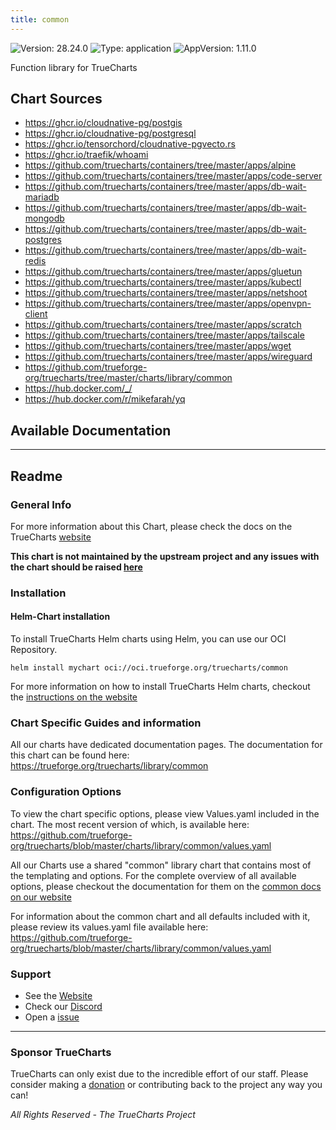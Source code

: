```yaml
---
title: common
---
```


![Version: 28.24.0](https://img.shields.io/badge/Version-28.24.0-informational?style=flat-square) ![Type: application](https://img.shields.io/badge/Type-application-informational?style=flat-square) ![AppVersion: 1.11.0](https://img.shields.io/badge/AppVersion-1.11.0-informational?style=flat-square)

Function library for TrueCharts

## Chart Sources

- https://ghcr.io/cloudnative-pg/postgis
- https://ghcr.io/cloudnative-pg/postgresql
- https://ghcr.io/tensorchord/cloudnative-pgvecto.rs
- https://ghcr.io/traefik/whoami
- https://github.com/truecharts/containers/tree/master/apps/alpine
- https://github.com/truecharts/containers/tree/master/apps/code-server
- https://github.com/truecharts/containers/tree/master/apps/db-wait-mariadb
- https://github.com/truecharts/containers/tree/master/apps/db-wait-mongodb
- https://github.com/truecharts/containers/tree/master/apps/db-wait-postgres
- https://github.com/truecharts/containers/tree/master/apps/db-wait-redis
- https://github.com/truecharts/containers/tree/master/apps/gluetun
- https://github.com/truecharts/containers/tree/master/apps/kubectl
- https://github.com/truecharts/containers/tree/master/apps/netshoot
- https://github.com/truecharts/containers/tree/master/apps/openvpn-client
- https://github.com/truecharts/containers/tree/master/apps/scratch
- https://github.com/truecharts/containers/tree/master/apps/tailscale
- https://github.com/truecharts/containers/tree/master/apps/wget
- https://github.com/truecharts/containers/tree/master/apps/wireguard
- https://github.com/trueforge-org/truecharts/tree/master/charts/library/common
- https://hub.docker.com/_/
- https://hub.docker.com/r/mikefarah/yq

## Available Documentation



---

## Readme


### General Info

For more information about this Chart, please check the docs on the TrueCharts [website](https://trueforge.org/truecharts/library/common)

**This chart is not maintained by the upstream project and any issues with the chart should be raised [here](https://github.com/trueforge-org/truecharts/issues/new/choose)**

### Installation

#### Helm-Chart installation

To install TrueCharts Helm charts using Helm, you can use our OCI Repository.

`helm install mychart oci://oci.trueforge.org/truecharts/common`

For more information on how to install TrueCharts Helm charts, checkout the [instructions on the website](https://trueforge.org/truecharts/guides/)

### Chart Specific Guides and information

All our charts have dedicated documentation pages.
The documentation for this chart can be found here:
https://trueforge.org/truecharts/library/common

### Configuration Options

To view the chart specific options, please view Values.yaml included in the chart.
The most recent version of which, is available here: https://github.com/trueforge-org/truecharts/blob/master/charts/library/common/values.yaml

All our Charts use a shared "common" library chart that contains most of the templating and options.
For the complete overview of all available options, please checkout the documentation for them on the [common docs on our website](https://trueforge.org/truecharts-common/)

For information about the common chart and all defaults included with it, please review its values.yaml file available here: https://github.com/trueforge-org/truecharts/blob/master/charts/library/common/values.yaml

### Support

- See the [Website](https://truecharts.org)
- Check our [Discord](https://discord.gg/tVsPTHWTtr)
- Open a [issue](https://github.com/trueforge-org/truecharts/issues/new/choose)

---

### Sponsor TrueCharts

TrueCharts can only exist due to the incredible effort of our staff.
Please consider making a [donation](https://trueforge.org/general/sponsor/) or contributing back to the project any way you can!

_All Rights Reserved - The TrueCharts Project_
